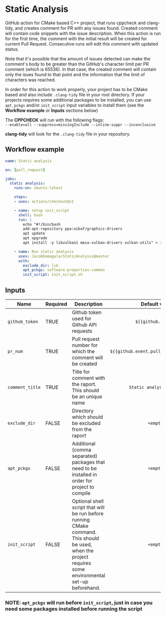 # Static Analysis

GitHub action for CMake based C++ project, that runs cppcheck and clang-tidy, and creates comment for PR with any issues found. Created comment will contain code snippets with the issue description. When this action is run for the first time, the comment with the initial result will be created for current Pull Request. Consecutive runs will edit this comment with updated status.


Note that it's possible that the amount of issues detected can make the comment's body to be greater than the GitHub's character limit per PR comment (which is 65536). In that case, the created comment will contain only the isues found to that point and the information that the limit of characters was reached.


In order for this action to work properly, your project has to be CMake based and also include ```.clang-tidy``` file in your root directory. If your projects requires some additional packages to be installed, you can use `apt_pckgs` and/or `init_script` input variables to install them (see the **Workflow example** or **Inputs** sections below)


The **CPPCHECK** will run with the following flags: </br>
```--enable=all --suppress=missingInclude --inline-suppr --inconclusive```

**clang-tidy** will look for the ```.clang-tidy``` file in your repository.

## Workflow example

```yml
name: Static analysis

on: [pull_request]

jobs:
  static analysis:
    runs-on: ubuntu-latest

    steps:
    - uses: actions/checkout@v2

    - name: setup init_script
      shell: bash
      run: |
        echo "#!/bin/bash
        add-apt-repository ppa:oibaf/graphics-drivers
        apt update
        apt upgrade
        apt install -y libvulkan1 mesa-vulkan-drivers vulkan-utils" > init_script.sh

    - name: Run static analysis
      uses: JacobDomagala/StaticAnalysis@master
      with:
        exclude_dir: lib
        apt_pckgs: software-properties-common
        init_script: init_script.sh
```

## Inputs

| Name                    |Required| Description                        | Default value |
|-------------------------|--------|------------------------------------|:---------------:|
| `github_token`          | TRUE   | Github token used for Github API requests |`${{github.token}}`|
| `pr_num`                | TRUE   | Pull request number for which the comment will be created |`${{github.event.pull_request.number}}`|
| `comment_title`         | TRUE   | Title for comment with the raport. This should be an unique name | `Static analysis result` |
| `exclude_dir`           | FALSE  | Directory which should be excluded from the raport | `<empty>` |
| `apt_pckgs`             | FALSE  | Additional (comma separated) packages that need to be installed in order for project to compile | `<empty>` |
| `init_script`           | FALSE  | Optional shell script that will be run before running CMake command. This should be used, when the project requires some environmental set-up beforehand. | `<empty>` |



### **NOTE: `apt_pckgs` will run before `init_script`, just in case you need some packages installed before running the script**
